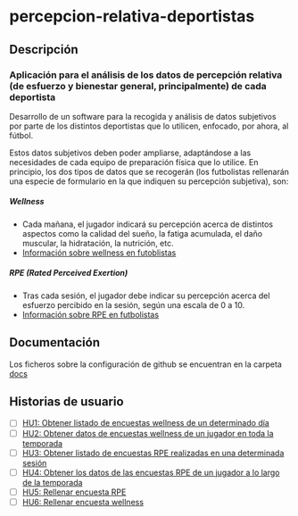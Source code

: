 # percepcion-relativa-deportistas

## Descripción

### Aplicación para el análisis de los datos de percepción relativa (de esfuerzo y bienestar general, principalmente) de cada deportista

Desarrollo de un software para la recogida y análisis de datos subjetivos por parte de los distintos deportistas que lo utilicen, enfocado, por ahora, al fútbol.

Estos datos subjetivos deben poder ampliarse, adaptándose a las necesidades de cada equipo de preparación física que lo utilice. En principio, los dos tipos de datos que se recogerán (los futbolistas rellenarán una especie de formulario en la que indiquen su percepción subjetiva), son:

##### Wellness
* Cada mañana, el jugador indicará su percepción acerca de distintos aspectos como la calidad del sueño, la fatiga acumulada, el daño muscular, la hidratación, la nutrición, etc.
* [Información sobre wellness en futoblistas](https://barcainnovationhub.com/the-use-of-wellness-questionnaires-in-football/)
##### RPE (Rated Perceived Exertion)
* Tras cada sesión, el jugador debe indicar su percepción acerca del esfuerzo percibido en la sesión, según una escala de 0 a 10.
* [Información sobre RPE en futbolistas](https://barcainnovationhub.com/es/influencia-percepcion-del-esfuerzo-sobre-el-entrenamiento-y-la-competicion-en-el-futbol/)

## Documentación
Los ficheros sobre la configuración de github se encuentran en la carpeta [docs](https://github.com/AlbertoLejarraga/percepcion-relativa-deportistas/tree/master/docs)

## Historias de usuario
- [ ] [HU1: Obtener listado de encuestas wellness de un determinado día](https://github.com/AlbertoLejarraga/percepcion-relativa-deportistas/issues/4)
- [ ] [HU2: Obtener datos de encuestas wellness de un jugador en toda la temporada](https://github.com/AlbertoLejarraga/percepcion-relativa-deportistas/issues/5)
- [ ] [HU3: Obtener listado de encuestas RPE realizadas en una determinada sesión](https://github.com/AlbertoLejarraga/percepcion-relativa-deportistas/issues/6)
- [ ] [HU4: Obtener los datos de las encuestas RPE de un jugador a lo largo de la temporada](https://github.com/AlbertoLejarraga/percepcion-relativa-deportistas/issues/7)
- [ ] [HU5: Rellenar encuesta RPE](https://github.com/AlbertoLejarraga/percepcion-relativa-deportistas/issues/8)
- [ ] [HU6: Rellenar encuesta wellness](https://github.com/AlbertoLejarraga/percepcion-relativa-deportistas/issues/9)
